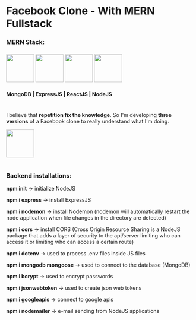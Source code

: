 # Facebook Clone - With MERN Fullstack

<h3> MERN Stack: 
<h3>
<img src="https://th.bing.com/th/id/OIP.iJDKjEJBWEErGdYeo5zsfAHaHa?pid=ImgDet&rs=1" height="75" width="75"/>
<img src="https://th.bing.com/th/id/OIP.1ji9NLQl3sOXktSoEYnt3wHaHa?pid=ImgDet&rs=1" height="75" width="75"/>
<img src="https://th.bing.com/th/id/OIP.kLldduaRDS8LGYEXrrWhqgHaHa?pid=ImgDet&rs=1" height="75" width="75"/>
<img src="https://th.bing.com/th/id/OIP._iHtl1rT20ZCMIxVjLqk2gHaHa?pid=ImgDet&rs=1" height="75" width="75"/>
</h3>
<h4>MongoDB | ExpressJS | ReactJS | NodeJS</h4>

#

<p>I believe that <b>repetition fix the knowledge</b>. So I'm developing <b>three versions</b> of a Facebook clone to really understand what I'm doing.</p>

<img src="https://media3.giphy.com/media/fZDXPWad3Rhx0H0gDp/source.gif" height="75" width="75"/>

#

<h3>Backend installations:</h3>

<p><b>npm init</b> -> initialize NodeJS</p>
<p><b>npm i express</b> -> install ExpressJS</p>
<p><b>npm i nodemon</b> -> install Nodemon (nodemon will automatically restart the node application when file changes in the directory are detected)</p>
<p><b>npm i cors</b> -> install CORS (Cross Origin Resource Sharing is a NodeJS package that adds a layer of security to the api/server limiting who can access it or limiting who can access a certain route)</p>
<p><b>npm i dotenv</b> -> used to process .env files inside JS files</p>
<p><b>npm i mongodb mongoose</b> -> used to connect to the database (MongoDB)</p>
<p><b>npm i bcrypt</b> -> used to encrypt passwords</p>
<p><b>npm i jsonwebtoken</b> -> used to create json web tokens</p>
<p><b>npm i googleapis</b> -> connect to google apis</p>
<p><b>npm i nodemailer</b> -> e-mail sending from NodeJS applications</p>
